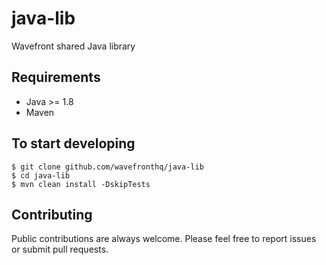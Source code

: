 # java-lib
Wavefront shared Java library

## Requirements
  * Java >= 1.8
  * Maven

## To start developing

```
$ git clone github.com/wavefronthq/java-lib
$ cd java-lib
$ mvn clean install -DskipTests
```

## Contributing
Public contributions are always welcome. Please feel free to report issues or submit pull requests.
